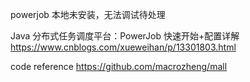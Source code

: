 


powerjob 本地未安装，无法调试待处理



Java 分布式任务调度平台：PowerJob 快速开始+配置详解
https://www.cnblogs.com/xueweihan/p/13301803.html



code reference
https://github.com/macrozheng/mall